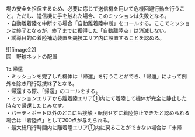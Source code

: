 場の安全を担保するため、必要に応じて送信機を用いて危機回避行動を行うこと。ただし、送信機に手を触れた場合、このミッションは失敗となる。  
・自動離着陸を中断する場合「自動離着陸中断」をコールする。ここでミッションは終了となるが、終了までに獲得した「自動離陸点」は消滅しない。  
・誘導目的の着陸補助装置を競技エリア内に設置することを認める。

![][image22]  
図　野球ネットの配置

15.帰還  
・ミッションを完了した機体は「帰還」を行うことができ、「帰還」によって例外を除き飛行競技終了となる。  
・帰還する際、「帰還」のコールをする｡  
・ミッションエリアから離着陸エリア①内にて着陸して機体が完全に静止した時点で帰還したとみなす｡  
・バーティポート以外のどこにも接触・転倒せずに着陸静止できたと認められる場合は「着陸点」として200点が与えられる｡  
・最大総飛行時間内に離着陸エリア①内に戻ることができない場合は「未帰